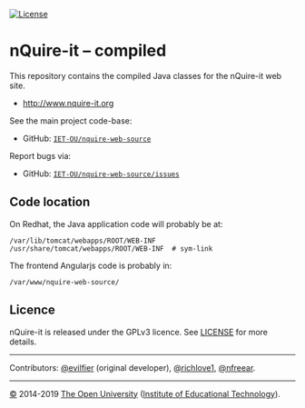
[![License][gpl-icon]][LICENSE]


# nQuire-it – compiled

This repository contains the compiled Java classes for the nQuire-it web site.

* <http://www.nquire-it.org>

See the main project code-base:

* GitHub: [`IET-OU/nquire-web-source`][]

Report bugs via:

* GitHub: [`IET-OU/nquire-web-source/issues`][]

## Code location

On Redhat, the Java application code will probably be at:

```
/var/lib/tomcat/webapps/ROOT/WEB-INF
/usr/share/tomcat/webapps/ROOT/WEB-INF  # sym-link
```

The frontend Angularjs code is probably in:

```
/var/www/nquire-web-source/
```

## Licence

nQuire-it is released under the GPLv3 licence. See [LICENSE][] for more details.


---

Contributors:  [@evilfier][] (original developer), [@richlove1][], [@nfreear][].

---
[©][c] 2014-2019 [The Open University][ou] ([Institute of Educational Technology][iet]).


[`IET-OU/nquire-web-source`]: https://github.com/IET-OU/nquire-web-source
[`IET-OU/nquire-web-source/issues`]: https://github.com/IET-OU/nquire-web-source/issues
[ou]: https://www.open.ac.uk/
[iet]: https://iet.open.ac.uk/
[c]: https://www.open.ac.uk/copyright "Copyright © 2014-2019 The Open University (IET)."
[gpl]: https://gnu.org/licenses/gpl.html
[LICENSE]: https://github.com/IET-OU/nquire-web-source/blob/1.2-branch/LICENSE.txt
    "GNU General Public License 3.0 onwards [GPL-3.0+]"
[gpl-icon]: https://img.shields.io/badge/license-GLP--3.0%2B-blue.svg

[@evilfier]: https://github.com/evilfer "Eloy Villasclaras Fernandez"
[@nfreear]:  https://github.com/nfreear "Nick Freear"
[@richlove1]: https://github.com/richlove1 "Rich Lovelock"
